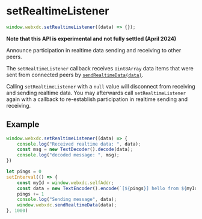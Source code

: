 # setRealtimeListener

```js
window.webxdc.setRealtimeListener((data) => {});
```

**Note that this API is experimental and not fully settled (April 2024)**

Announce participation in realtime data sending and receiving to other peers.

The `setRealtimeListener` callback receives `Uint8Array` data items 
that were sent from connected peers by [`sendRealtimeData(data)`](./sendRealtimeData.md).

Calling `setRealtimeListener` with a `null` value 
will disconnect from receiving and sending realtime data. 
You may afterwards call `setRealtimeListener` again with a callback
to re-establish participation in realtime sending and receiving. 

## Example 

```js
window.webxdc.setRealtimeListener((data) => {
    console.log("Received realtime data: ", data);
    const msg = new TextDecoder().decode(data);
    console.log("decoded message: ", msg);
})

let pings = 0
setInterval(() => {
    const myId = window.webxdc.selfAddr;
    const data = new TextEncoder().encode(`[${pings}] hello from ${myId}`);
    pings += 1
    console.log("Sending message", data);
    window.webxdc.sendRealtimeData(data);
}, 1000)
```

